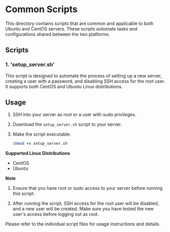# Common Scripts

This directory contains scripts that are common and applicable to both Ubuntu and CentOS servers. These scripts automate tasks and configurations shared between the two platforms.

## Scripts

### 1. 'setup_server.sh'
This script is designed to automate the process of setting up a new server, creating a user with a password, and disabling SSH access for the root user. It supports both CentOS and Ubuntu Linux distributions.

## Usage

1. SSH into your server as root or a user with sudo privileges.
2. Download the `setup_server.sh` script to your server.
3. Make the script executable:

   ```bash
   chmod +x setup_server.sh
    ```

**Supported Linux Distributions**

 - CentOS
 - Ubuntu

**Note**

1. Ensure that you have root or sudo access to your server before running this script.

1. After running the script, SSH access for the root user will be disabled, and a new user will be created. Make sure you have tested the new user's access before logging out as root.

Please refer to the individual script files for usage instructions and details.

